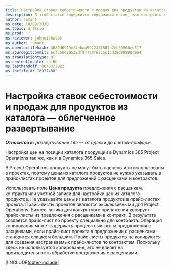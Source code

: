 ```yaml
---
title: Настройка ставок себестоимости и продаж для продуктов из каталога — облегченное развертывание
description: В этой статье содержится информация о том, как настроить ставки себестоимости и продаж для продуктов из каталога.
author: rumant
ms.date: 10/09/2020
ms.topic: article
ms.prod: ''
ms.reviewer: johnmichalak
ms.author: rumant
ms.openlocfilehash: 4689d6929e24ebaa992232f809a7ec60908ee517
ms.sourcegitcommit: 6cfc50d89528df977a8f6a55c1ad39d99800d9b4
ms.translationtype: HT
ms.contentlocale: ru-RU
ms.lasthandoff: 06/03/2022
ms.locfileid: "8917408"
---
```

# <a name="set-up-cost-and-sales-rates-for-catalog-products---lite"></a>Настройка ставок себестоимости и продаж для продуктов из каталога — облегченное развертывание

_**Относится к:** развертывание Lite — от сделки до счетов-проформ_


Настройка цен на позиции каталога продукции в Dynamics 365 Project Operations так же, как и в Dynamics 365 Sales.

В Project Operations продукты не могут быть оценены или использованы в проектах, поэтому цены из каталога продуктов не нужно указывать в прайс-листах проектов для предложений с расценками и контрактов.

Использовать поле **Цена продукта** предложения с расценкам, контракта или учетной записи для настройки цен из каталога продуктов. Не указывайте цены из каталога продуктов в прайс-листах проекта. Прайс-листы проектов являются эксклюзивными для Project Operations. Бизнес-логика для конкретного приложения копирует прайс-листы из предложения с расценками в контракт. В результате создается прайс-лист по проекту специально для контракта. Операция копирования может задержать процесс выигрыша предложения с расценками, если прайс-лист проекта в предложении с расценками становится слишком большим. Прайс-листы продуктов не копируются для создания настраиваемых прайс-листов по контрактам. Поскольку здесь не используется копирование, это не влияет на производительность обработки предложения с расценками.


[!INCLUDE[footer-include](../../includes/footer-banner.md)]